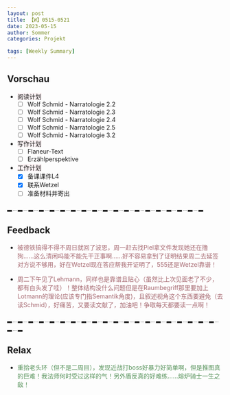 ```yaml
---
layout: post
title: 【W】0515-0521
date: 2023-05-15
author: Sommer
categories: Projekt

tags: [Weekly Summary]
--- 
```


## Vorschau

- <font style="background:#fcf2f4">阅读计划</font>
  - [ ] Wolf Schmid - Narratologie 2.2
  - [ ] Wolf Schmid - Narratologie 2.3
  - [ ] Wolf Schmid - Narratologie 2.4
  - [ ] Wolf Schmid - Narratologie 2.5
  - [ ] Wolf Schmid - Narratologie 3.2
- <font style="background:#fcf2f4">写作计划</font>
  - [ ] Flaneur-Text
  - [ ] Erzählperspektive
- <font style="background:#fcf2f4">工作计划</font>
  - [x] 备课课件L4
  - [x] 联系Wetzel
  - [ ] 准备材料并寄出

▂﹍▂﹍▂﹍▂﹍▂﹍▂﹍▂﹍▂﹍▂﹍▂﹍▂﹍▂﹍▂﹍▂﹍▂﹍▂﹍▂﹍▂﹍▂

## Feedback

- <font style="color:#a66870">被德铁搞得不得不周日就回了波恩，周一赶去找Piel拿文件发现她还在撸狗……这么清闲吗能不能先干正事啊……好不容易拿到了证明结果周二去延签对方说不够用，好在Wetzel现在答应帮我开证明了，555还是Wetzel靠谱！</font>

- <font style="color:#a66870">周二下午见了Lehmann，同样也是靠谱且贴心（虽然比上次见面老了不少，都有白头发了哇）！整体结构没什么问题但是在Raumbegriff那里要加上Lotmann的理论(应该专门指Semantik角度)，且叙述视角这个东西要避免（去读Schmid），好痛苦，又要读文献了，加油吧！争取每天都要读一点啊！</font>


▂﹍▂﹍▂﹍▂﹍▂﹍▂﹍▂﹍▂﹍▂﹍▂﹍▂﹍▂﹍▂﹍▂﹍▂﹍▂﹍▂﹍▂﹍▂﹍▂﹍▂﹍▂

## Relax

- <font style="color:#56925A">重拾老头环（但不是二周目），发现近战打boss好暴力好简单啊，但是推图真的巨难！我法师何时受过这样的气！另外盾反真的好难练……熔炉骑士一生之敌！</font><br>

